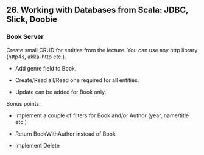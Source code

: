 ## 26. Working with Databases from Scala: JDBC, Slick, Doobie

### Book Server

Create small CRUD for entities from the lecture. You can use any http library (http4s, akka-http etc.).

- Add genre field to Book.

- Create/Read all/Read one required for all entities.

- Update can be added for Book only.


Bonus points:

- Implement a couple of filters for Book and/or Author (year, name/title etc.)

- Return BookWithAuthor instead of Book

- Implement Delete

